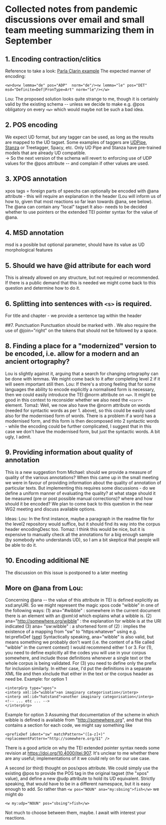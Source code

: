 # Collected notes from pandemic discussions over email and small team meeting summarizing them in September

## 1. Encoding contraction/clitics
Reference to take a look:
[Parla Clarin example](https://clarin-eric.github.io/parla-clarin/#sec-ananorm)
The expected manner of encoding:
```
<w>du<w lemma="de" pos="ADP"  norm="de"/><w lemma="le" pos="DET" msd="Definite=Def|PronType=Art" norm="le"/></w>
```
Lou: The proposed solution looks quite strange to me, though it is certainly valid by the existing schema -- unless we decide to make e.g. @pos obligatory on every `<w>` which would  maybe not be such a bad idea.

## 2. POS encoding
We expect UD format, but any tagger can be used, as long as the results are mapped to the UD tagset.
Some examples of taggers are [UDPipe](https://lindat.mff.cuni.cz/services/udpipe/), [Stanza](https://stanfordnlp.github.io/stanza/) or Treetagger, Spacy, etc. Only UD Pipe and Stanza have pre-trained models that are already UD compatible.  
-> So the next version of the schema will revert to enforcing use of UDP values for the @pos attribute -- and complain if other values are used.

## 3. XPOS annotation
xpos tags = foreign parts of speechs can optionally be encoded with @ana attribute - this will require an explanation in the header (Lou will inform us of how to, given that most reactions so far lean towards @ana, see below). The @ana can contain any "local" tagset
It also- needs to be decided whether to use pointers or the extended TEI pointer syntax for the value of @ana.

## 4. MSD annotation
msd is a posible but optional parameter, should have its value as UD morphological features

## 5. Should we have @id attribute for each word
This is already allowed on any structure, but not required or recommended. If there is a public demand that this is needed we might come back to this question and determine how to do it.

## 6. Splitting into sentences with ```<s>``` is required.
For title and chapter - we provide a sentence tag within the header

##7. Punctuation
Punctuation should be marked with <pc>. We also require the use of @join="right" on the tokens that should not be followed by a space.

## 8. Finding a place for a "modernized" version to be encoded, i.e. allow for a modern and an ancient ortography?
Lou is slightly against it, arguing that a search for changing ortography can be done with lemmas. We might come back to it after completing level 2 if it will seem important still then.
Lou: If there's a strong feeling that for some languages the ability to encode explicitly a normalised form is necessary, then we could easily introduce the TEI @norm attribute on `<w>`. It might be good in this context to reconsider whether we also need the `<corr>` element.
Tomaž: Well, we now also have the @norm attribute on words (needed for syntactic words as per 1. above), so this could be easily used also for the modernised form of words. There is a problem if a word has a modernised form, and this form is then decomposed into 2 syntactic words - while the encoding could be further complicated, I suggest that in this case we don't have the modernised form, but just the syntactic words. A bit ugly, I admit.

## 9. Providing information about quality of annotation
This is a new suggestion from Michael: should we provide a measure of quality of the various annotations?
When this came up in the small meeting we were in favour of providing information about the quality of annotation of particular texts. But implementing this requires some discussions - do we define a uniform manner of evaluating the quality? at what stage should it be measured (pre or post possible manual corrections)? where and how should it be encoded? We plan to come back to this question in the near WG2 meeting and discuss available options.

Ideas:
Lou: In the first instance, maybe a paragraph in the readme file for the level2 repository would suffice, but it should find its way into the corpus header encodingDesc too.
Tomaz: I think this would be nice, but it is expensive to manually check all the annotations for a big enough sample (by somebody who understands UD), so I am a bit skeptical that people will be able to do it.

## 10. Encoding additional NE 
The discussion on this issue is postponed to a later meeting

## More on @ana from Lou:
Concerning @ana -- the value of this attribute in TEI is defined explicitly as  xsd:anyURI. So we might represent the magic xpos code "wibble" in one of the following ways:
(1) ana="#wibble" : somewhere in the current document there is an element with an @xml:id which explains what a wibble is.
(2) ana="http://somewhere.org/wibble" : the explanation for wibble is at the URI indicated
(3) ana= "sw:wibble" : a shortened form of (2) : implies the existence of a mapping from "sw" to "https:whatever" using e.g. tei:prefixDef ([see](https://tei-c.org/release/doc/tei-p5-doc/en/html/ref-prefixDef.html))
Syntactically speaking, ana="wibble" is also valid, but means something we probably don't want (i.e. the content of a file called "wibble" in the current context) I would recommend either 1 or 3. For (1), you need to define explicitly all the codes you will use in your corpus somewhere, and include those definitions whenever a single text or the whole corpus
is being validated. For (3) you need to define only the prefix for inclusion similarly.  In either case, I'd put the definitions in a separate XML file and then xInclude that either in the text or the
corpus header as need be.
Example: for option 1
```
<interpGrp type="xpos">
<interp xml:id="wibble">an imaginary categorisation</interp>
<interp xml:id="hatstand">another imaginary categorisation</interp>
<!-- ... etc ... -->
</interpGrp>
```
Example for option 3
Assuming that documentation of the scheme in which wibble is defined is available from "http://somewhere.org",  and that this contains a section for each code, we might say
 something like 
 ```
 <prefixDef ident="sw" matchPattern="([a-z]+)"
replacementPattern="http://somewhere.org/$1" />
```

There is a good article on why the TEI extended pointer syntax needs some revision  at https://doi.org/10.4000/jtei.907. It's unclear to me whether there are any useful; implementations of it we could rely on
for our use case.

A second (or third) thought on pos/xpos attribute. We could simply use the existing @pos to provide the POS tag in the original tagset (the "xpos" value), and define a new @udp attribute to hold its UD
equivalent. Strictly speaking, that would have to be in a different namespace, but it is easy enough to add. So rather than `<w pos="NOUN" ana="my:sbsing">fish</w>`
we might do 
```
<w my:udp="NOUN" pos="sbsing">fish</w>
```
Not much to choose between them, maybe. I await with interest your reactions.

